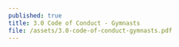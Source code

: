 ```yaml
---
published: true
title: 3.0 Code of Conduct - Gymnasts
file: /assets/3.0-code-of-conduct-gymnasts.pdf
---
```

